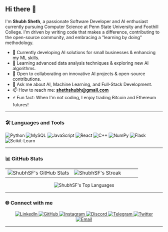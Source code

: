 ## Hi there 👋

I'm **Shubh Sheth**, a passionate Software Developer and AI enthusiast currently pursuing Computer Science at Penn State University and Foothill College. I'm driven by writing code that makes a difference, contributing to the open-source community, and embracing a "learning by doing" methodology.

- 🔭 Currently developing AI solutions for small businesses & enhancing my ML skills.
- 🌱 Learning advanced data analysis techniques & exploring new AI algorithms.
- 👯 Open to collaborating on innovative AI projects & open-source contributions.
- 💬 Ask me about AI, Machine Learning, and Full-Stack Development.
- 📫 How to reach me: **shethshubh@gmail.com**
- ⚡ Fun fact: When I'm not coding, I enjoy trading Bitcoin and Ethereum futures!

---

### 🛠️ Languages and Tools

<p align="left">
  <img src="https://img.shields.io/badge/Python-3776AB?style=for-the-badge&logo=python&logoColor=white" alt="Python"/>
  <img src="https://img.shields.io/badge/MySQL-4479A1?style=for-the-badge&logo=mysql&logoColor=white" alt="MySQL"/>
  <img src="https://img.shields.io/badge/JavaScript-F7DF1E?style=for-the-badge&logo=javascript&logoColor=black" alt="JavaScript"/>
  <img src="https://img.shields.io/badge/React-20232A?style=for-the-badge&logo=react&logoColor=61DAFB" alt="React"/>
  <img src="https://img.shields.io/badge/C++-00599C?style=for-the-badge&logo=cplusplus&logoColor=white" alt="C++"/>
  <img src="https://img.shields.io/badge/NumPy-013243?style=for-the-badge&logo=numpy&logoColor=white" alt="NumPy"/>
  <img src="https://img.shields.io/badge/Flask-000000?style=for-the-badge&logo=flask&logoColor=white" alt="Flask"/>
  <img src="https://img.shields.io/badge/Scikit--Learn-F7931E?style=for-the-badge&logo=scikit-learn&logoColor=white" alt="Scikit-Learn"/>
</p>

---

### 📊 GitHub Stats

<div align="center">
  <table>
    <tr>
      <td width="50%">
        <img src="https://github-readme-stats.vercel.app/api?username=Shubh1810&show_icons=true&theme=highcontrast&hide_border=true&count_private=true" alt="ShubhSF's GitHub Stats" />
      </td>
      <td width="50%">
        <img src="https://github-readme-streak-stats.herokuapp.com/?user=Shubh1810&theme=maroongold&hide_border=true" alt="ShubhSF's Streak" />
      </td>
    </tr>
  </table>
</div>
<div align="center">
  <img src="https://github-readme-stats.vercel.app/api/top-langs/?username=Shubh1810&layout=compact&theme=rose&hide_border=true" alt="ShubhSF's Top Languages" />
</div>

---

### 🌐 Connect with me

<div align="center"> <a href="https://linkedin.com/in/shubh-sheth" target="_blank"> <img src="https://img.shields.io/badge/LinkedIn-%230077B5.svg?&style=for-the-badge&logo=linkedin&logoColor=white" alt="LinkedIn" /> </a> <a href="https://github.com/ShubhSF" target="_blank"> <img src="https://img.shields.io/badge/GitHub-%23181717.svg?&style=for-the-badge&logo=github&logoColor=white" alt="GitHub" /> </a> <a href="https://instagram.com/shubh.sheth" target="_blank"> <img src="https://img.shields.io/badge/Instagram-%23E4405F.svg?&style=for-the-badge&logo=instagram&logoColor=white" alt="Instagram" /> </a> <a href="https://discord.gg/bluntmachete18" target="_blank"> <img src="https://img.shields.io/badge/Discord-%235865F2.svg?&style=for-the-badge&logo=discord&logoColor=white" alt="Discord" /> </a> <a href="https://t.me/BluntSf" target="_blank"> <img src="https://img.shields.io/badge/Telegram-%232CA5E0.svg?&style=for-the-badge&logo=telegram&logoColor=white" alt="Telegram" /> </a> <a href="https://twitter.com/shubhsf" target="_blank"> <img src="https://img.shields.io/badge/Twitter-%231DA1F2.svg?&style=for-the-badge&logo=twitter&logoColor=white" alt="Twitter" /> </a> </div> <div align="center"> <a href="mailto:shethshubh@gmail.com"> <img src="https://img.shields.io/badge/Email-shethshubh@gmail.com-D14836?style=for-the-badge&logo=gmail&logoColor=white" alt="Email"/> </a> </div> <!-- Alternative Icon Style (Uncomment to use) <div align="center"> <a href="https://linkedin.com/in/shubh-sheth" target="_blank"><img align="center" src="https://raw.githubusercontent.com/rahuldkjain/github-profile-readme-generator/master/src/images/icons/Social/linked-in-alt.svg" alt="LinkedIn" height="30" width="40" /></a> <a href="https://instagram.com/shubh.sheth" target="_blank"><img align="center" src="https://raw.githubusercontent.com/rahuldkjain/github-profile-readme-generator/master/src/images/icons/Social/instagram.svg" alt="Instagram" height="30" width="40" /></a> <a href="https://discord.gg/bluntmachete18" target="_blank"><img align="center" src="https://raw.githubusercontent.com/rahuldkjain/github-profile-readme-generator/master/src/images/icons/Social/discord.svg" alt="Discord" height="30" width="40" /></a> <a href="https://twitter.com/shubhsf" target="_blank"><img align="center" src="https://raw.githubusercontent.com/rahuldkjain/github-profile-readme-generator/master/src/images/icons/Social/twitter.svg" alt="Twitter" height="30" width="40" /></a> <a href="https://t.me/BluntSf" target="_blank"><img align="center" src="https://upload.wikimedia.org/wikipedia/commons/8/82/Telegram_logo.svg" alt="Telegram" height="30" width="40" /></a> <a href="mailto:shethshubh@gmail.com" target="_blank"><img align="center" src="https://upload.wikimedia.org/wikipedia/commons/7/7e/Gmail_icon_%282020%29.svg" alt="Email" height="30" width="40" /></a> </div> -->

---
